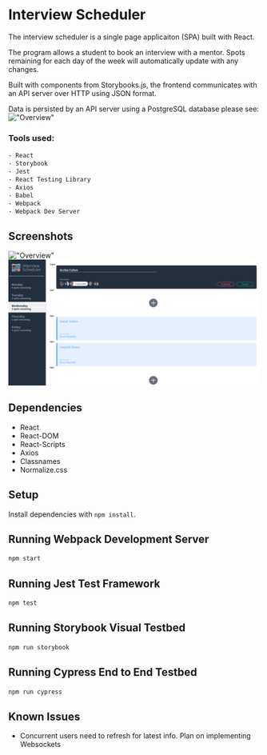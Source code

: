# Interview Scheduler

The interview scheduler is a single page applicaiton (SPA) built with React.

The program allows a student to book an interview with a mentor.
Spots remaining for each day of the week will automatically update with any changes.

Built with components from Storybooks.js, the frontend communicates with an API server over HTTP using JSON format.

Data is persisted by an API server using a PostgreSQL database please see: 
!["Overview"](https://github.com/CharlesP8412/scheduler-api)

### Tools used: 
```
- React
- Storybook
- Jest
- React Testing Library
- Axios
- Babel
- Webpack
- Webpack Dev Server
```
## Screenshots
!["Overview"](https://raw.githubusercontent.com/CharlesP8412/scheduler/master/docs/overview.gif)
!["Static Overview"](https://raw.githubusercontent.com/CharlesP8412/scheduler/master/docs/Screenshot%201.png)


## Dependencies
- React
- React-DOM
- React-Scripts
- Axios
- Classnames
- Normalize.css

## Setup

Install dependencies with `npm install`.

## Running Webpack Development Server

```sh
npm start
```

## Running Jest Test Framework

```sh
npm test
```

## Running Storybook Visual Testbed

```sh
npm run storybook
```

## Running Cypress End to End Testbed

```sh
npm run cypress
```

## Known Issues
- Concurrent users need to refresh for latest info.  Plan on implementing Websockets
